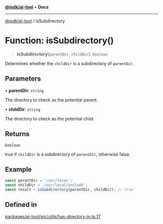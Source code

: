 [**@isdk/ai-tool**](../README.md) • **Docs**

***

[@isdk/ai-tool](../globals.md) / isSubdirectory

# Function: isSubdirectory()

> **isSubdirectory**(`parentDir`, `childDir`): `boolean`

Determines whether the `childDir` is a subdirectory of `parentDir`.

## Parameters

• **parentDir**: `string`

The directory to check as the potential parent.

• **childDir**: `string`

The directory to check as the potential child.

## Returns

`boolean`

true if `childDir` is a subdirectory of `parentDir`, otherwise false.

## Example

```typescript
const parentDir = '/usr/local';
const childDir = '/usr/local/include';
const result = isSubdirectory(parentDir, childDir); // true
```

## Defined in

[packages/ai-tool/src/utils/has-directory-in.ts:17](https://github.com/isdk/ai-tool.js/blob/e324043799402aa2caa41711a9168487ab85c166/src/utils/has-directory-in.ts#L17)
